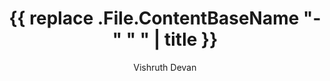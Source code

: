 ---
title: '{{ replace .File.ContentBaseName "-" " " | title }}'
author: 'Vishruth Devan'
disableshare: true
summary: 
draft: false
hidemeta: false
hideSummary: true
---